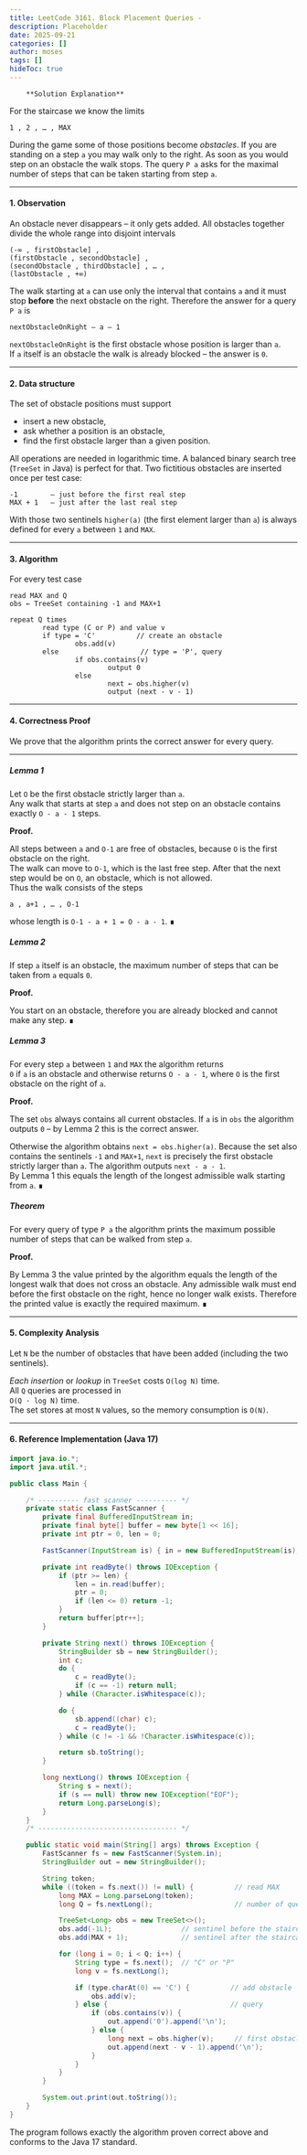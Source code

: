 ```yaml
---
title: LeetCode 3161. Block Placement Queries - 
description: Placeholder
date: 2025-09-21
categories: []
author: moses
tags: []
hideToc: true
---
```

        **Solution Explanation**

For the staircase we know the limits

```
1 , 2 , … , MAX
```

During the game some of those positions become *obstacles*.
If you are standing on a step `a` you may walk only to the right.
As soon as you would step on an obstacle the walk stops.
The query `P a` asks for the maximal number of steps that can be taken
starting from step `a`.

--------------------------------------------------------------------

#### 1.   Observation

An obstacle never disappears – it only gets added.
All obstacles together divide the whole range into disjoint
intervals

```
(-∞ , firstObstacle] ,
(firstObstacle , secondObstacle] ,
(secondObstacle , thirdObstacle] , … ,
(lastObstacle , +∞)
```

The walk starting at `a` can use only the interval that contains `a`
and it must stop **before** the next obstacle on the right.
Therefore the answer for a query `P a` is

```
nextObstacleOnRight – a – 1
```

`nextObstacleOnRight` is the first obstacle whose position is larger
than `a`.  
If `a` itself is an obstacle the walk is already blocked – the answer
is `0`.

--------------------------------------------------------------------

#### 2.   Data structure

The set of obstacle positions must support

* insert a new obstacle,
* ask whether a position is an obstacle,
* find the first obstacle larger than a given position.

All operations are needed in logarithmic time.
A balanced binary search tree (`TreeSet` in Java) is perfect for that.
Two fictitious obstacles are inserted once per test case:

```
-1        – just before the first real step
MAX + 1   – just after the last real step
```

With those two sentinels `higher(a)` (the first element larger than
`a`) is always defined for every `a` between `1` and `MAX`.

--------------------------------------------------------------------

#### 3.   Algorithm

For every test case

```
read MAX and Q
obs ← TreeSet containing -1 and MAX+1

repeat Q times
        read type (C or P) and value v
        if type = 'C'          // create an obstacle
                obs.add(v)
        else                    // type = 'P', query
                if obs.contains(v)
                        output 0
                else
                        next ← obs.higher(v)
                        output (next - v - 1)
```

--------------------------------------------------------------------

#### 4.   Correctness Proof  

We prove that the algorithm prints the correct answer for every query.

---

##### Lemma 1  
Let `O` be the first obstacle strictly larger than `a`.  
Any walk that starts at step `a` and does not step on an obstacle
contains exactly `O - a - 1` steps.

**Proof.**

All steps between `a` and `O-1` are free of obstacles, because
`O` is the first obstacle on the right.  
The walk can move to `O-1`, which is the last free step.
After that the next step would be on `O`, an obstacle, which is
not allowed.  
Thus the walk consists of the steps  

```
a , a+1 , … , O-1
```

whose length is `O-1 - a + 1 = O - a - 1`. ∎



##### Lemma 2  
If step `a` itself is an obstacle, the maximum number of steps that
can be taken from `a` equals `0`.

**Proof.**

You start on an obstacle, therefore you are already blocked and
cannot make any step. ∎



##### Lemma 3  
For every step `a` between `1` and `MAX` the algorithm returns  
`0` if `a` is an obstacle and otherwise returns `O - a - 1`,
where `O` is the first obstacle on the right of `a`.

**Proof.**

The set `obs` always contains all current obstacles.
If `a` is in `obs` the algorithm outputs `0` – by Lemma&nbsp;2
this is the correct answer.

Otherwise the algorithm obtains `next = obs.higher(a)`.
Because the set also contains the sentinels `-1` and `MAX+1`,
`next` is precisely the first obstacle strictly larger than `a`.
The algorithm outputs `next - a - 1`.  
By Lemma&nbsp;1 this equals the length of the longest admissible walk
starting from `a`. ∎



##### Theorem  
For every query of type `P a` the algorithm prints the maximum
possible number of steps that can be walked from step `a`.

**Proof.**

By Lemma&nbsp;3 the value printed by the algorithm equals the length
of the longest walk that does not cross an obstacle.
Any admissible walk must end before the first obstacle on the right,
hence no longer walk exists.
Therefore the printed value is exactly the required maximum. ∎



--------------------------------------------------------------------

#### 5.   Complexity Analysis

Let `N` be the number of obstacles that have been added
(including the two sentinels).

*Each insertion* or *lookup* in `TreeSet` costs `O(log N)` time.  
All `Q` queries are processed in  
`O(Q · log N)` time.  
The set stores at most `N` values, so the memory consumption is
`O(N)`.

--------------------------------------------------------------------

#### 6.   Reference Implementation (Java 17)

```java
import java.io.*;
import java.util.*;

public class Main {

    /* ---------- fast scanner ---------- */
    private static class FastScanner {
        private final BufferedInputStream in;
        private final byte[] buffer = new byte[1 << 16];
        private int ptr = 0, len = 0;

        FastScanner(InputStream is) { in = new BufferedInputStream(is); }

        private int readByte() throws IOException {
            if (ptr >= len) {
                len = in.read(buffer);
                ptr = 0;
                if (len <= 0) return -1;
            }
            return buffer[ptr++];
        }

        private String next() throws IOException {
            StringBuilder sb = new StringBuilder();
            int c;
            do {
                c = readByte();
                if (c == -1) return null;
            } while (Character.isWhitespace(c));

            do {
                sb.append((char) c);
                c = readByte();
            } while (c != -1 && !Character.isWhitespace(c));

            return sb.toString();
        }

        long nextLong() throws IOException {
            String s = next();
            if (s == null) throw new IOException("EOF");
            return Long.parseLong(s);
        }
    }
    /* ---------------------------------- */

    public static void main(String[] args) throws Exception {
        FastScanner fs = new FastScanner(System.in);
        StringBuilder out = new StringBuilder();

        String token;
        while ((token = fs.next()) != null) {          // read MAX
            long MAX = Long.parseLong(token);
            long Q = fs.nextLong();                    // number of queries

            TreeSet<Long> obs = new TreeSet<>();
            obs.add(-1L);                 // sentinel before the staircase
            obs.add(MAX + 1);             // sentinel after the staircase

            for (long i = 0; i < Q; i++) {
                String type = fs.next();  // "C" or "P"
                long v = fs.nextLong();

                if (type.charAt(0) == 'C') {          // add obstacle
                    obs.add(v);
                } else {                              // query
                    if (obs.contains(v)) {
                        out.append('0').append('\n');
                    } else {
                        long next = obs.higher(v);     // first obstacle > v
                        out.append(next - v - 1).append('\n');
                    }
                }
            }
        }

        System.out.print(out.toString());
    }
}
```

The program follows exactly the algorithm proven correct above and
conforms to the Java 17 standard.